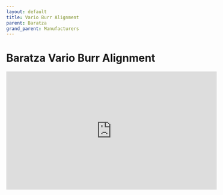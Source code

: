 ```yaml
---
layout: default
title: Vario Burr Alignment
parent: Baratza
grand_parent: Manufacturers
---
```


# Baratza Vario Burr Alignment

<iframe width="560" height="315" src="https://www.youtube.com/embed/0lH47jIetb0" title="YouTube video player" frameborder="0" allow="accelerometer; autoplay; clipboard-write; encrypted-media; gyroscope; picture-in-picture" allowfullscreen></iframe>
